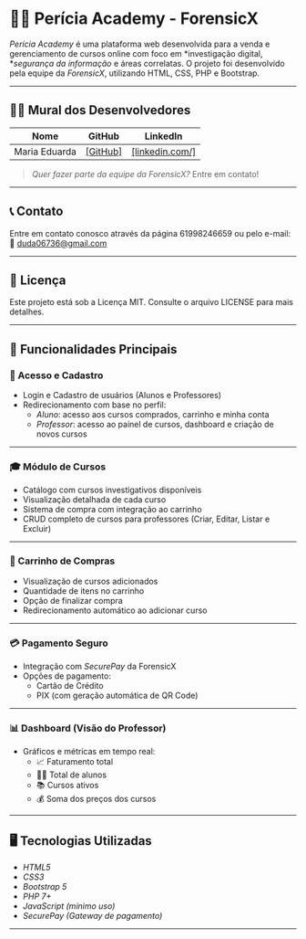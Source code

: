 # 🕵️‍♂️ Perícia Academy - ForensicX

*Perícia Academy* é uma plataforma web desenvolvida para a venda e gerenciamento de cursos online com foco em *investigação digital, **segurança da informação* e áreas correlatas. O projeto foi desenvolvido pela equipe da *ForensicX*, utilizando HTML, CSS, PHP e Bootstrap.

---
## 👨‍💻 Mural dos Desenvolvedores

| Nome                 | GitHub                                      | LinkedIn                                     |
|----------------------|---------------------------------------------|----------------------------------------------|
| Maria Eduarda      | [[GitHub]](https://github.com/dudinhacossta/Pericia-Academy/) | [[linkedin.com/]](https://www.linkedin.com/in/maria-e-bb0233248/) |
> *Quer fazer parte da equipe da ForensicX?* Entre em contato!

---

## 📞 Contato

Entre em contato conosco através da página 61998246659 ou pelo e-mail:  
📧 duda06736@gmail.com

---

## 📄 Licença

Este projeto está sob a Licença MIT. Consulte o arquivo LICENSE para mais detalhes.

---

## 🚀 Funcionalidades Principais

### 👥 Acesso e Cadastro
- Login e Cadastro de usuários (Alunos e Professores)
- Redirecionamento com base no perfil:
  - *Aluno*: acesso aos cursos comprados, carrinho e minha conta
  - *Professor*: acesso ao painel de cursos, dashboard e criação de novos cursos

---

### 🎓 Módulo de Cursos
- Catálogo com cursos investigativos disponíveis
- Visualização detalhada de cada curso
- Sistema de compra com integração ao carrinho
- CRUD completo de cursos para professores (Criar, Editar, Listar e Excluir)

---

### 🛒 Carrinho de Compras
- Visualização de cursos adicionados
- Quantidade de itens no carrinho
- Opção de finalizar compra
- Redirecionamento automático ao adicionar curso

---

### 💳 Pagamento Seguro
- Integração com *SecurePay* da ForensicX
- Opções de pagamento:
  - Cartão de Crédito
  - PIX (com geração automática de QR Code)

---

### 📊 Dashboard (Visão do Professor)
- Gráficos e métricas em tempo real:
  - 📈 Faturamento total
  - 👨‍🎓 Total de alunos
  - 📚 Cursos ativos
  - 💰 Soma dos preços dos cursos

---

## 🖥️ Tecnologias Utilizadas

- *HTML5*
- *CSS3*
- *Bootstrap 5*
- *PHP 7+*
- *JavaScript (mínimo uso)*
- *SecurePay (Gateway de pagamento)*

---

